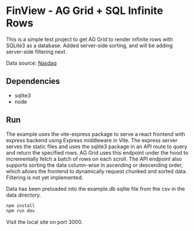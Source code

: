 # FinView - AG Grid + SQL Infinite Rows

This is a simple test project to get AG Grid to render infinite rows with
SQLite3 as a database. Added server-side sorting, and will be adding
server-side filtering next.

Data source: [Nasdaq](https://www.nasdaq.com/market-activity/stocks/aapl/historical?page=1&rows_per_page=10&timeline=y10)

## Dependencies

- sqlite3
- node

## Run

The example uses the vite-express package to serve a react frontend with express
backend using Express middleware in Vite. The express server serves the static
files and uses the sqlite3 package in an API route to query and return the
specified rows. AG Grid uses this endpoint under the hood to incrementally fetch
a batch of rows on each scroll. The API endpoint also supports sorting the data
column-wise in ascending or descending order, which allows the frontend to
dynamically request chunked and sorted data. Filtering is not yet implemented.

Data has been preloaded into the example.db sqlite file from the csv in the
data directory.

```bash
npm install
npm run dev
```

Visit the local site on port 3000.
